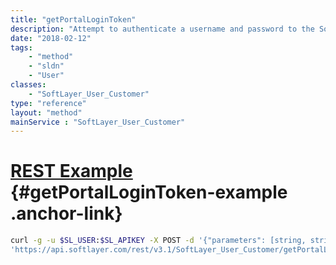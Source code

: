 ```yaml
---
title: "getPortalLoginToken"
description: "Attempt to authenticate a username and password to the SoftLayer customer portal. Many portal user accounts are configured to require answering a security question on login. In this case getPortalLoginToken() also verifies the given security question ID and answer. If authentication is successful then the API returns a token containing the ID of the authenticated user and a hash key used by the SoftLayer customer portal to maintain authentication. "
date: "2018-02-12"
tags:
    - "method"
    - "sldn"
    - "User"
classes:
    - "SoftLayer_User_Customer"
type: "reference"
layout: "method"
mainService : "SoftLayer_User_Customer"
---
```


# [REST Example](#getPortalLoginToken-example) <a href="/article/rest/"><i class="fas fa-question"></i></a> {#getPortalLoginToken-example .anchor-link} 
```bash
curl -g -u $SL_USER:$SL_APIKEY -X POST -d '{"parameters": [string, string, int, string]}' \
'https://api.softlayer.com/rest/v3.1/SoftLayer_User_Customer/getPortalLoginToken'
```
